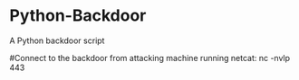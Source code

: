 # Python-Backdoor
A Python backdoor script

#Connect to the backdoor from attacking machine running netcat:
nc -nvlp 443
